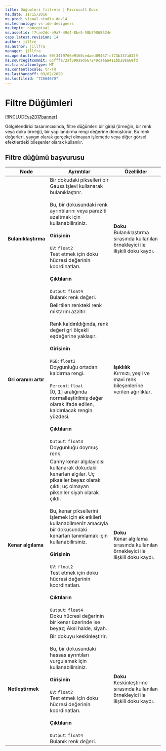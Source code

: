 ```yaml
---
title: Düğümleri filtrele | Microsoft Docs
ms.date: 11/15/2016
ms.prod: visual-studio-dev14
ms.technology: vs-ide-designers
ms.topic: conceptual
ms.assetid: f7cae2dc-e9a7-49d4-8be5-58b79868624e
caps.latest.revision: 14
author: jillre
ms.author: jillfra
manager: jillfra
ms.openlocfilehash: 50f34f9706e9160cedaed09467fcf73b337a8329
ms.sourcegitcommit: 6cfffa72af599a9d667249caaaa411bb28ea69fd
ms.translationtype: MT
ms.contentlocale: tr-TR
ms.lasthandoff: 09/02/2020
ms.locfileid: "72664670"
---
```

# <a name="filter-nodes"></a>Filtre Düğümleri
[!INCLUDE[vs2017banner](../includes/vs2017banner.md)]

Gölgelendirici tasarımcısında, filtre düğümleri bir girişi (örneğin, bir renk veya doku örneği), bir yapılandırma rengi değerine dönüştürür. Bu renk değerleri, yaygın olarak gerçekçi olmayan işlemede veya diğer görsel efektlerdeki bileşenler olarak kullanılır.

## <a name="filter-node-reference"></a>Filtre düğümü başvurusu

|Node|Ayrıntılar|Özellikler|
|----------|-------------|----------------|
|**Bulanıklaştırma**|Bir dokudaki pikselleri bir Gauss işlevi kullanarak bulanıklaştırır.<br /><br /> Bu, bir dokusundaki renk ayrıntılarını veya paraziti azaltmak için kullanabilirsiniz.<br /><br /> **Girişinin**<br /><br /> `UV`: `float2`<br /> Test etmek için doku hücresi değerinin koordinatları.<br /><br /> **Çıktıların**<br /><br /> `Output`: `float4`<br /> Bulanık renk değeri.|**Doku**<br /> Bulanıklaştırma sırasında kullanılan örnekleyici ile ilişkili doku kaydı.|
|**Gri oranını artır**|Belirtilen renkteki renk miktarını azaltır.<br /><br /> Renk kaldırıldığında, renk değeri gri ölçekli eşdeğerine yaklaşır.<br /><br /> **Girişinin**<br /><br /> `RGB`: `float3`<br /> Doygunluğu ortadan kaldırma rengi.<br /><br /> `Percent`: `float`<br /> [0, 1] aralığında normalleştirilmiş değer olarak ifade edilen, kaldırılacak rengin yüzdesi.<br /><br /> **Çıktıların**<br /><br /> `Output`: `float3`<br /> Doygunluğu doymuş renk.|**Işıklılık**<br /> Kırmızı, yeşil ve mavi renk bileşenlerine verilen ağırlıklar.|
|**Kenar algılama**|Canny kenar algılayıcısı kullanarak dokudaki kenarları algılar. Uç pikseller beyaz olarak çıktı; uç olmayan pikseller siyah olarak çıktı.<br /><br /> Bu, kenar piksellerini işlemek için ek etkileri kullanabilmeniz amacıyla bir dokusundaki kenarları tanımlamak için kullanabilirsiniz.<br /><br /> **Girişinin**<br /><br /> `UV`: `float2`<br /> Test etmek için doku hücresi değerinin koordinatları.<br /><br /> **Çıktıların**<br /><br /> `Output`: `float4`<br /> Doku hücresi değerinin bir kenar üzerinde ise beyaz; Aksi halde, siyah.|**Doku**<br /> Kenar algılama sırasında kullanılan örnekleyici ile ilişkili doku kaydı.|
|**Netleştirmek**|Bir dokuyu keskinleştirir.<br /><br /> Bu, bir dokusundaki hassas ayrıntıları vurgulamak için kullanabilirsiniz.<br /><br /> **Girişinin**<br /><br /> `UV`: `float2`<br /> Test etmek için doku hücresi değerinin koordinatları.<br /><br /> **Çıktıların**<br /><br /> `Output`: `float4`<br /> Bulanık renk değeri.|**Doku**<br /> Keskinleştirme sırasında kullanılan örnekleyici ile ilişkili doku kaydı.|
